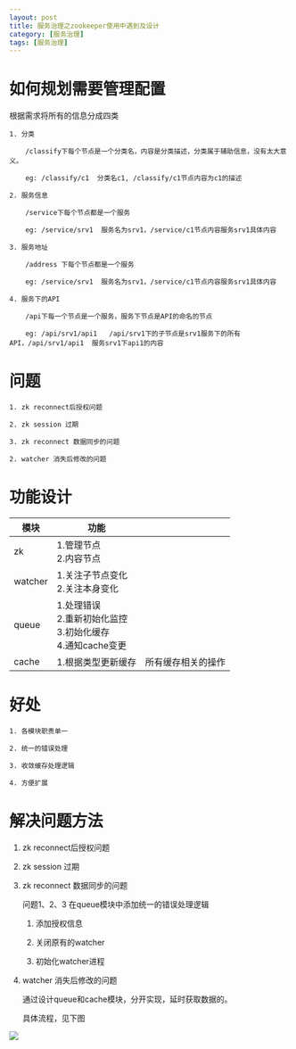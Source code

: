 ```yaml
---
layout: post
title: 服务治理之zookeeper使用中遇到及设计
category: [服务治理]
tags: [服务治理]
---
```




#  如何规划需要管理配置

根据需求将所有的信息分成四类

    1. 分类

        /classify下每个节点是一个分类名，内容是分类描述，分类属于辅助信息，没有太大意义。

        eg: /classify/c1  分类名c1, /classify/c1节点内容为c1的描述

    2. 服务信息

        /service下每个节点都是一个服务

        eg: /service/srv1  服务名为srv1，/service/c1节点内容服务srv1具体内容

    3. 服务地址

        /address 下每个节点都是一个服务

        eg: /service/srv1  服务名为srv1，/service/c1节点内容服务srv1具体内容

    4. 服务下的API

        /api下每一个节点是一个服务，服务下节点是API的命名的节点

        eg: /api/srv1/api1   /api/srv1下的子节点是srv1服务下的所有API，/api/srv1/api1  服务srv1下api1的内容



# 问题

    1. zk reconnect后授权问题

    2. zk session 过期

    3. zk reconnect 数据同步的问题

    2. watcher 消失后修改的问题

# 功能设计

|模块|功能||
|--|--|--|
|zk|1.管理节点</br>2.内容节点|
|watcher|1.关注子节点变化</br>2.关注本身变化|
|queue|1.处理错误</br>2.重新初始化监控</br>3.初始化缓存</br>4.通知cache变更|
|cache|1.根据类型更新缓存|所有缓存相关的操作|

# 好处

    1. 各模块职责单一

    2. 统一的错误处理

    3. 收敛缓存处理逻辑

    4. 方便扩展

# 解决问题方法

1. zk reconnect后授权问题 

2. zk session 过期

3. zk reconnect 数据同步的问题

    
    问题1、2、3 在queue模块中添加统一的错误处理逻辑

    1. 添加授权信息

    2. 关闭原有的watcher

    3. 初始化watcher进程


  4. watcher 消失后修改的问题

      通过设计queue和cache模块，分开实现，延时获取数据的。

      具体流程，见下图

![](http://7xi8r0.com1.z0.glb.clouddn.com/watcher_note.png)